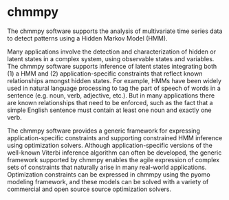 # chmmpy

The chmmpy software supports the analysis of multivariate time series data to detect patterns using a Hidden Markov Model (HMM).

Many applications involve the detection and characterization of hidden or latent states in a complex system, using observable states and variables.  The chmmpy software supports inference of latent states integrating both (1) a HMM and (2) application-specific constraints that reflect known relationships amongst hidden states. For example, HMMs have been widely used in natural language processing to tag the part of speech of words in a sentence (e.g. noun, verb, adjective, etc.). But in many applications there are known relationships that need to be enforced, such as the fact that a simple English sentence must contain at least one noun and exactly one verb.

The chmmpy software provides a generic framework for expressing application-specific constraints and supporting constrained HMM inference using optimization solvers. Although application-specific versions of the well-known Viterbi inference algorithm can often be developed, the generic framework supported by chmmpy enables the agile expression of complex sets of constraints that naturally arise in many real-world applications. Optimization constraints can be expressed in chmmpy using the pyomo modeling framework, and these models can be solved with a variety of commercial and open source source optimization solvers.
